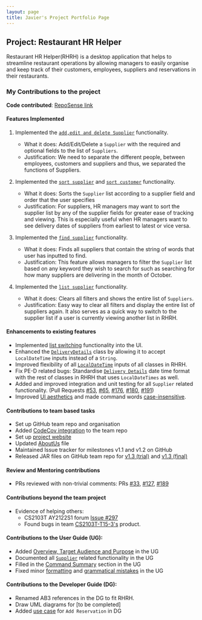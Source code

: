 ```yaml
---
layout: page
title: Javier's Project Portfolio Page
---
```


## Project: Restaurant HR Helper

Restaurant HR Helper(RHRH) is a desktop application that helps to streamline restaurant operations by allowing 
managers to easily organise and keep track of their customers, employees, suppliers and reservations in their 
restaurants.

### My Contributions to the project
**Code contributed**: [RepoSense link](https://nus-cs2103-ay2122s1.github.io/tp-dashboard/?search=T17&sort=groupTitle&sortWithin=title&timeframe=commit&mergegroup=&groupSelect=groupByRepos&breakdown=true&checkedFileTypes=docs~functional-code~test-code~other&since=2021-09-17&tabOpen=true&tabType=authorship&tabAuthor=Javiier-pzk&tabRepo=AY2122S1-CS2103T-T17-1%2Ftp%5Bmaster%5D&authorshipIsMergeGroup=false&authorshipFileTypes=docs~functional-code~test-code&authorshipIsBinaryFileTypeChecked=false)

#### Features Implemented
1. Implemented the [`add,edit and delete Supplier`](https://github.com/AY2122S1-CS2103T-T17-1/tp/pull/53) functionality.
    * What it does: Add/Edit/Delete a `Supplier` with the required and optional fields to the list of `Suppliers`.
    * Justification: We need to separate the different people, between employees, customers and suppliers and thus, 
      we separated the functions of Suppliers.

2. Implemented the [`sort supplier`]((https://github.com/AY2122S1-CS2103T-T17-1/tp/pull/116)) and [`sort customer`](https://github.com/AY2122S1-CS2103T-T17-1/tp/pull/122) functionality.
    * What it does: Sorts the `Supplier` list according to a supplier field and order that the user specifies
    * Justification: For suppliers, HR managers may want to sort the supplier list by any of the supplier fields for 
      greater ease of tracking and viewing. This is especially useful when HR managers want to see delivery dates of 
      suppliers from earliest to latest or vice versa.


3. Implemented the [`find supplier`](https://github.com/AY2122S1-CS2103T-T17-1/tp/pull/105) functionality.
    * What it does: Finds all suppliers that contain the string of words that user has inputted to find.
    * Justification: This feature allows managers to filter the `Supplier` list based on any keyword they wish to 
      search for such as searching for how many suppliers are delivering in the month of October.


4. Implemented the [`list supplier`](https://github.com/AY2122S1-CS2103T-T17-1/tp/pull/53/commits/055fb36ec972a5d7a78fe12206de45e711e2d277) functionality.
    * What it does: Clears all filters and shows the entire list of `Suppliers`.
    * Justification: Easy way to clear all filters and display the entire list of suppliers again. It also serves as 
      a quick way to switch to the supplier list if a user is currently viewing another list in RHRH.


#### Enhancements to existing features
   * Implemented [list switching](https://github.com/AY2122S1-CS2103T-T17-1/tp/pull/53/commits/055fb36ec972a5d7a78fe12206de45e711e2d277) functionality into the UI.
   * Enhanced the [`DeliveryDetails`](https://github.com/AY2122S1-CS2103T-T17-1/tp/pull/100) class by allowing it to 
     accept `LocalDateTime` inputs instead of a `String`.
   * Improved flexibility of all [`LocalDateTime`](https://github.com/AY2122S1-CS2103T-T17-1/tp/pull/182) inputs of all classes in RHRH.
   * Fix PE-D related bugs: Standardise [`Delivery Details`](https://github.com/AY2122S1-CS2103T-T17-1/tp/pull/174) date time format with the rest of classes in RHRH that 
     uses `LocalDateTimes` as well.
   * Added and improved integration and unit testing for all `Supplier` related functionality. 
     (Pull Requests [\#53](https://github.com/AY2122S1-CS2103T-T17-1/tp/pull/53/commits), 
     [\#65](https://github.com/AY2122S1-CS2103T-T17-1/tp/pull/65), [\#176](https://github.com/AY2122S1-CS2103T-T17-1/tp/pull/176), [\#180](https://github.com/AY2122S1-CS2103T-T17-1/tp/pull/180), [\#191](https://github.com/AY2122S1-CS2103T-T17-1/tp/pull/191))
   * Improved [UI aesthetics](https://github.com/AY2122S1-CS2103T-T17-1/tp/pull/112/commits/42b2239993da42c6afe0f57a80f3d347b9fb3497) and made command words 
     [case-insensitive](https://github.com/AY2122S1-CS2103T-T17-1/tp/pull/112/commits/1d60b41c935d193b92d299b3a4db05cba50c7b50).

#### Contributions to team based tasks
* Set up GitHub team repo and organisation
* Added [CodeCov integration](https://github.com/AY2122S1-CS2103T-T17-1/tp/commit/9688cc4370a301d91f077615994ff5a57907ac30) to the team repo
* Set up [project website](https://github.com/AY2122S1-CS2103T-T17-1/tp/commit/1ccfbb48a4aa04adfe125b8473c3a915ae4e95bf)
* Updated [AboutUs](https://github.com/AY2122S1-CS2103T-T17-1/tp/commit/1b7c1347609726197c3b0f2f0afd96cd420f2485) file
* Maintained Issue tracker for milestones v1.1 and v1.2 on GitHub
* Released JAR files on GitHub team repo for [v1.3 (trial)](https://github.com/AY2122S1-CS2103T-T17-1/tp/releases/tag/v1.3(trial)) and [v1.3 (final)](https://github.com/AY2122S1-CS2103T-T17-1/tp/releases/tag/v1.3(final))

#### Review and Mentoring contributions
* PRs reviewed with non-trivial comments: PRs [\#33](https://github.com/AY2122S1-CS2103T-T17-1/tp/pull/33), 
      [\#127](https://github.com/AY2122S1-CS2103T-T17-1/tp/pull/127), [\#189](https://github.com/AY2122S1-CS2103T-T17-1/tp/pull/189)

#### Contributions beyond the team project
* Evidence of helping others: 
  * CS2103T AY2122S1 forum [Issue #297](https://github.com/nus-cs2103-AY2122S1/forum/issues/297)
  * Found bugs in team [CS2103T-T15-3's](https://github.com/Javiier-pzk/ped/issues) product.
  
#### Contributions to the User Guide (UG):
* Added [Overview, Target Audience and Purpose]() in the UG
* Documented all [`Supplier`](https://github.com/AY2122S1-CS2103T-T17-1/tp/pull/138) related functionality in the UG
* Filled in the [Command Summary](https://github.com/AY2122S1-CS2103T-T17-1/tp/pull/139/commits/b5b235adaaa69f8aa6f563afa2dab364e80d7000) section in the UG
* Fixed minor [formatting](https://github.com/AY2122S1-CS2103T-T17-1/tp/commit/5546f827656a3165d52abfc85f62dc9cae3886ce) and [grammatical mistakes](https://github.com/AY2122S1-CS2103T-T17-1/tp/commit/13bc3512c6774fc966a25c11f96265ae78f46fd3) in the UG

#### Contributions to the Developer Guide (DG):
* Renamed AB3 references in the DG to fit RHRH.
* Draw UML diagrams for [to be completed]
* Added [use case](https://github.com/AY2122S1-CS2103T-T17-1/tp/pull/31) for `Add Reservation` in DG
